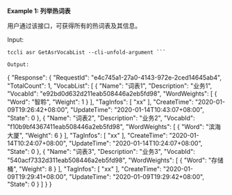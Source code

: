 **Example 1: 列举热词表**

用户通过该接口，可获得所有的热词表及其信息。

Input: 

```
tccli asr GetAsrVocabList --cli-unfold-argument ```

Output: 
```
{
    "Response": {
        "RequestId": "e4c745a1-27a0-4143-972e-2ced14645ab4",
        "TotalCount": 1,
        "VocabList": [
            {
                "Name": "词表1",
                "Description": "业务1",
                "VocabId": "e92bd0d632d211eab508446a2eb5fd98",
                "WordWeights": [
                    {
                        "Word": "智聆",
                        "Weight": 1
                    }
                ],
                "TagInfos": [
                    "xx"
                ],
                "CreateTime": "2020-01-09T19:26:42+08:00",
                "UpdateTime": "2020-01-14T10:43:07+08:00",
                "State": 0
            },
            {
                "Name": "词表2",
                "Description": "业务2",
                "VocabId": "f10b9bf4367411eab508446a2eb5fd98",
                "WordWeights": [
                    {
                        "Word": "滨海大厦",
                        "Weight": 6
                    }
                ],
                "TagInfos": [
                    "xx"
                ],
                "CreateTime": "2020-01-14T10:24:07+08:00",
                "UpdateTime": "2020-01-14T10:24:07+08:00",
                "State": 0
            },
            {
                "Name": "词表3",
                "Description": "业务3",
                "VocabId": "540acf7332d311eab508446a2eb5fd98",
                "WordWeights": [
                    {
                        "Word": "存储桶",
                        "Weight": 8
                    }
                ],
                "TagInfos": [
                    "xx"
                ],
                "CreateTime": "2020-01-09T19:29:41+08:00",
                "UpdateTime": "2020-01-09T19:29:42+08:00",
                "State": 0
            }
        ]
    }
}
```

